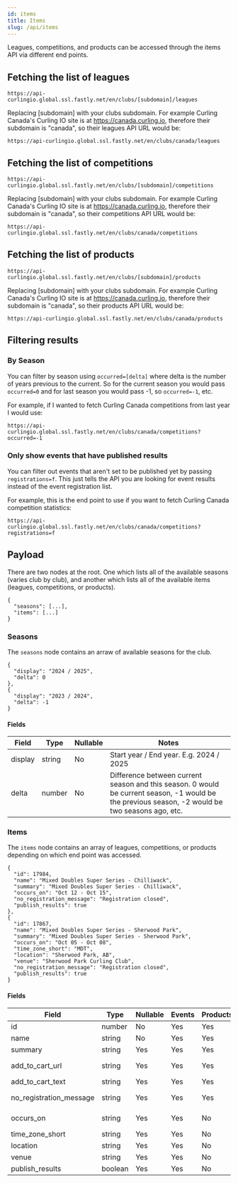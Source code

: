 ```yaml
---
id: items
title: Items
slug: /api/items
---
```


Leagues, competitions, and products can be accessed through the items API via different end points.


## Fetching the list of leagues

```
https://api-curlingio.global.ssl.fastly.net/en/clubs/[subdomain]/leagues
```

Replacing [subdomain] with your clubs subdomain.
For example Curling Canada's Curling IO site is at https://canada.curling.io, therefore their subdomain is "canada", so their leagues API URL would be:

```
https://api-curlingio.global.ssl.fastly.net/en/clubs/canada/leagues
```


## Fetching the list of competitions

```
https://api-curlingio.global.ssl.fastly.net/en/clubs/[subdomain]/competitions
```

Replacing [subdomain] with your clubs subdomain.
For example Curling Canada's Curling IO site is at https://canada.curling.io, therefore their subdomain is "canada", so their competitions API URL would be:

```
https://api-curlingio.global.ssl.fastly.net/en/clubs/canada/competitions
```

## Fetching the list of products

```
https://api-curlingio.global.ssl.fastly.net/en/clubs/[subdomain]/products
```

Replacing [subdomain] with your clubs subdomain.
For example Curling Canada's Curling IO site is at https://canada.curling.io, therefore their subdomain is "canada", so their products API URL would be:

```
https://api-curlingio.global.ssl.fastly.net/en/clubs/canada/products
```

## Filtering results

### By Season

You can filter by season using ```occurred=[delta]``` where delta is the number of years previous to the current.
So for the current season you would pass ```occurred=0``` and for last season you would pass -1, so ```occurred=-1```, etc.

For example, if I wanted to fetch Curling Canada competitions from last year I would use:

```
https://api-curlingio.global.ssl.fastly.net/en/clubs/canada/competitions?occurred=-1
```

### Only show events that have published results

You can filter out events that aren't set to be published yet by passing ```registrations=f```.
This just tells the API you are looking for event results instead of the event registration list.

For example, this is the end point to use if you want to fetch Curling Canada competition statistics:

```
https://api-curlingio.global.ssl.fastly.net/en/clubs/canada/competitions?registrations=f
```


## Payload

There are two nodes at the root. One which lists all of the available seasons (varies club by club), and another which lists all of the available items (leagues, competitions, or products).

```
{
  "seasons": [...],
  "items": [...]
}
```

### Seasons

The ```seasons``` node contains an arraw of available seasons for the club.

```
{
  "display": "2024 / 2025",
  "delta": 0
},
{
  "display": "2023 / 2024",
  "delta": -1
}
```

#### Fields

| Field   | Type    | Nullable | Notes                                                                                                                                            |
| ------- | ------- | -------- | ------------------------------------------------------------------------------------------------------------------------------------------------ |
| display | string  | No       | Start year / End year. E.g. 2024 / 2025                                                                                                          |
| delta   | number  | No       | Difference between current season and this season. 0 would be current season, -1 would be the previous season, -2 would be two seasons ago, etc. |


### Items

The ```items``` node contains an array of leagues, competitions, or products depending on which end point was accessed.

```
{
  "id": 17984,
  "name": "Mixed Doubles Super Series - Chilliwack",
  "summary": "Mixed Doubles Super Series - Chilliwack",
  "occurs_on": "Oct 12 - Oct 15",
  "no_registration_message": "Registration closed",
  "publish_results": true
},
{
  "id": 17867,
  "name": "Mixed Doubles Super Series - Sherwood Park",
  "summary": "Mixed Doubles Super Series - Sherwood Park",
  "occurs_on": "Oct 05 - Oct 08",
  "time_zone_short": "MDT",
  "location": "Sherwood Park, AB",
  "venue": "Sherwood Park Curling Club",
  "no_registration_message": "Registration closed",
  "publish_results": true
}
```

#### Fields

| Field                   | Type     | Nullable | Events | Products | Notes                                                                                 |
| ----------------------- | -------- | -------- | ------ | -------- | ------------------------------------------------------------------------------------- |
| id                      | number   | No       | Yes    | Yes      | Unique identifier. E.g. 1                                                             |
| name                    | string   | No       | Yes    | Yes      | E.g. Monday Night Open                                                                |
| summary                 | string   | Yes      | Yes    | Yes      | E.g. Draws are at 7:00 and 9:00 PM                                                    |
| add_to_cart_url         | string   | Yes      | Yes    | Yes      | URL to add item to users cart. E.g. https://demo.curling.io/en/products/1/add_to_cart |
| add_to_cart_text        | string   | Yes      | Yes    | Yes      | Text for the add to cart link. E.g. Register                                          |
| no_registration_message | string   | Yes      | Yes    | Yes      | Message when there is no registration. E.g. Sold out                                  |
| occurs_on               | string   | Yes      | Yes    | No       | When the event starts and ends. E.g. Oct 05 - Oct 08                                  |
| time_zone_short         | string   | Yes      | Yes    | No       | Short form of time zone. E.g. EDT                                                     |
| location                | string   | Yes      | Yes    | No       | Location of event. E.g. Vancouver                                                     |
| venue                   | string   | Yes      | Yes    | No       | Venue for event. E.g. Vancouver Culing Club                                           |
| publish_results         | boolean  | Yes      | Yes    | No       | Whether or not to publish event results. E.g. true                                    |

